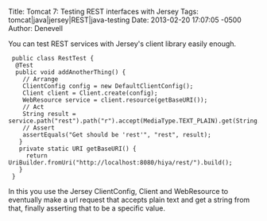 Title: Tomcat 7: Testing REST interfaces with Jersey
Tags: tomcat|java|jersey|REST|java-testing
Date: 2013-02-20 17:07:05 -0500 
Author: Denevell


You can test REST services with Jersey's client library easily enough.

     public class RestTest {
      @Test
      public void addAnotherThing() {
        // Arrange
        ClientConfig config = new DefaultClientConfig();
        Client client = Client.create(config);
        WebResource service = client.resource(getBaseURI());
        // Act
        String result = service.path("rest").path("r").accept(MediaType.TEXT_PLAIN).get(String.class);
        // Assert
        assertEquals("Get should be 'rest'", "rest", result);
       }     
       private static URI getBaseURI() {
         return UriBuilder.fromUri("http://localhost:8080/hiya/rest/").build();
       }
     }

In this you use the Jersey ClientConfig, Client and WebResource to eventually make a url request that accepts plain text and get a string from that, finally asserting that to be a specific value.
